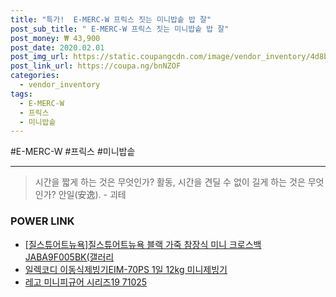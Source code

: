 ```yaml
--- 
title: "특가!  E-MERC-W 프릭스 짓는 미니밥솥 밥 잘" 
post_sub_title: " E-MERC-W 프릭스 짓는 미니밥솥 밥 잘" 
post_money: ₩ 43,900 
post_date: 2020.02.01 
post_img_url: https://static.coupangcdn.com/image/vendor_inventory/4d8b/f834f8f8f93695e7a7a225ea43d7c04149b76afdfb3928eef608a656835b.jpg 
post_link_url: https://coupa.ng/bnNZOF 
categories: 
  - vendor_inventory 
tags: 
  - E-MERC-W 
  - 프릭스 
  - 미니밥솥 
--- 
```

  #E-MERC-W #프릭스 #미니밥솥 
<hr> 

> 시간을 짧게 하는 것은 무엇인가? 활동, 시간을 견딜 수 없이 길게 하는 것은 무엇인가? 안일(安逸). - 괴테 


### POWER LINK

* <a href="https://blog.naver.com/sakai111/221779481706" target="_blank">[질스튜어트뉴욕]질스튜어트뉴욕 블랙 가죽 참장식 미니 크로스백 JABA9F005BK(갤러리</a>
* <a href="https://blog.naver.com/fasyy4321/221790581834" target="_blank">일렉코디 이동식제빙기EIM-70PS 1일 12kg 미니제빙기</a>
* <a href="https://blog.naver.com/santokki14/221779631572" target="_blank">레고 미니피규어 시리즈19 71025</a>
